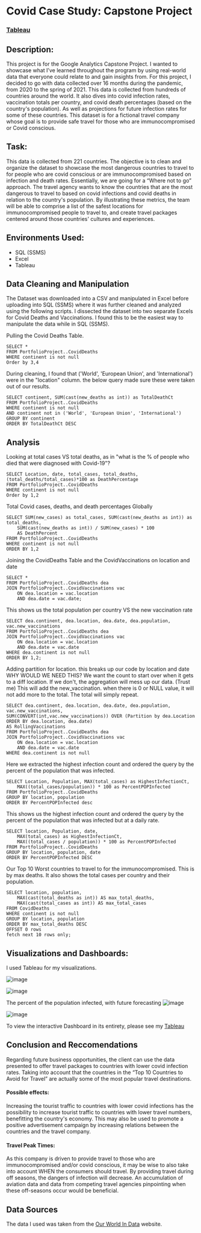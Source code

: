 # Covid Case Study: Capstone Project 

### [Tableau](https://public.tableau.com/app/profile/samantha.galvez/viz/Covid-19DashboardUpdated1/Dashboard1?publish=yes)

## Description: 

This project is for the Google Analytics Capstone Project. I wanted to showcase what I’ve learned throughout the program by using real-world data that everyone could relate to and gain insights from. 
For this project, I decided to go with data collected over 16 months during the pandemic, from 2020 to the spring of 2021. This data is collected from hundreds of countries around the world. It also dives into covid infection rates, vaccination totals per country, and covid death percentages (based on the country's population). As well as projections for future infection rates for some of these countries. This dataset is for a fictional travel company whose goal is to provide safe travel for those who are immunocompromised or Covid conscious. 


## Task:

This data is collected from 221 countries. The objective is to clean and organize the dataset to showcase the most dangerous countries to travel to for people who are covid conscious or are immunocompromised based on infection and death rates. Essentially, we are going for a “Where not to go” approach. The travel agency wants to know the countries that are the most dangerous to travel to based on covid infections and covid deaths in relation to the country's population. By illustrating these metrics, the team will be able to comprise a list of the safest locations for immunocompromised people to travel to, and create travel packages centered around those countries' cultures and experiences. 

## Environments Used:

- SQL (SSMS) 
- Excel
- Tableau

## Data Cleaning and Manipulation

The Dataset was downloaded into a CSV and manipulated in Excel before uploading into SQL (SSMS) where it was further cleaned and analyzed using the following scripts. I dissected the dataset into two separate Excels for Covid Deaths and Vaccinations. I found this to be the easiest way to manipulate the data while in SQL (SSMS).

Pulling the Covid Deaths Table. 
```
SELECT *
FROM PortfolioProject..CovidDeaths
WHERE continent is not null
Order by 3,4
```

During cleaning, I found that ('World', 'European Union', and 'International') were in the "location" column. the below query made sure these were taken out of our results. 

```
SELECT continent, SUM(cast(new_deaths as int)) as TotalDeathCt
FROM PortfolioProject..CovidDeaths
WHERE continent is not null
AND continent not in ('World', 'European Union', 'International')
GROUP BY continent
ORDER BY TotalDeathCt DESC
```

## Analysis

Looking at total cases VS total deaths, as in 
"what is the % of people who died that were diagnosed with Covid-19"? 

```
SELECT Location, date, total_cases, total_deaths,
(total_deaths/total_cases)*100 as DeathPercentage
FROM PortfolioProject..CovidDeaths
WHERE continent is not null
Order by 1,2
```

Total Covid cases, deaths, and death percentages Globally

```
SELECT SUM(new_cases) as total_cases, SUM(cast(new_deaths as int)) as total_deaths,
	SUM(cast(new_deaths as int)) / SUM(new_cases) * 100
	AS DeathPercent
FROM PortfolioProject..CovidDeaths
WHERE continent is not null
ORDER BY 1,2
```
Joining the CovidDeaths Table and the CovidVaccinations on location and date

```
SELECT *
FROM PortfolioProject..CovidDeaths dea
JOIN PortfolioProject..CovidVaccinations vac
	ON dea.location = vac.location
	AND dea.date = vac.date;
```

This shows us the total population per country VS the new vaccination rate

```
SELECT dea.continent, dea.location, dea.date, dea.population, vac.new_vaccinations
FROM PortfolioProject..CovidDeaths dea
JOIN PortfolioProject..CovidVaccinations vac
	ON dea.location = vac.location
	AND dea.date = vac.date
WHERE dea.continent is not null
ORDER BY 1,2;
```

Adding partition for location. this breaks up our code by location and date
WHY WOULD WE NEED THIS? We want the count to start over when it gets to a diff location. If we don't, the aggregation will mess up our data. (Trust me)
This will add the new_vaccination. when there is 0 or NULL value, it will not add more to the total. The total will simply repeat. 

```
SELECT dea.continent, dea.location, dea.date, dea.population, vac.new_vaccinations,
SUM(CONVERT(int,vac.new_vaccinations)) OVER (Partition by dea.Location ORDER BY dea.location, dea.date)
AS RollingVaccinations
FROM PortfolioProject..CovidDeaths dea
JOIN PortfolioProject..CovidVaccinations vac
	ON dea.location = vac.location
	AND dea.date = vac.date
WHERE dea.continent is not null
```

Here we extracted the highest infection count and ordered the query by the percent of the population that was infected.

```
SELECT Location, Population, MAX(total_cases) as HighestInfectionCt,
	MAX((total_cases/population)) * 100 as PercentPOPInfected
FROM PortfolioProject..CovidDeaths
GROUP BY location, population
ORDER BY PercentPOPInfected desc
```
This shows us the highest infection count and ordered the query by the percent of the population that was infected but at a daily rate. 

```
SELECT location, Population, date, 
	MAX(total_cases) as HighestInfectionCt,
	MAX((total_cases / population)) * 100 as PercentPOPInfected
FROM PortfolioProject..CovidDeaths
GROUP BY location, population, date
ORDER BY PercentPOPInfected DESC
```
Our Top 10 Worst countries to travel to for the immunocompromised. This is by max deaths. It also shows the total cases per country and their population. 

```
SELECT location, population,
	MAX(cast(total_deaths as int)) AS max_total_deaths,
	MAX(cast(total_cases as int)) AS max_total_cases
FROM CovidDeaths 
WHERE continent is not null
GROUP BY location, population
ORDER BY max_total_deaths DESC
OFFSET 0 rows
fetch next 10 rows only;
```

## Visualizations and Dashboards: 

I used Tableau for my visualizations. 


![image](https://github.com/Sam-Galvez-Hyvarinen/COVID-19_Projects/assets/129132100/10843ef7-fe9b-4870-bb9a-4b2242503494)


![image](https://github.com/Sam-Galvez-Hyvarinen/COVID-19_Projects/assets/129132100/829340c2-458a-4b82-830a-b11259087327)

The percent of the population infected, with future forecasting
![image](https://github.com/Sam-Galvez-Hyvarinen/COVID-19_Projects/assets/129132100/c818ebb3-a6b1-48ab-95a1-9526e45f32da)

![image](https://github.com/Sam-Galvez-Hyvarinen/COVID-19_Projects/assets/129132100/1053cceb-9bc1-4821-9d22-037651f5deb6)

To view the interactive Dashboard in its entirety, please see my [Tableau](https://public.tableau.com/app/profile/samantha.galvez/viz/Covid-19DashboardUpdated1/Dashboard1?publish=yes)

## Conclusion and Reccomendations 

Regarding future business opportunities, the client can use the data presented to offer travel packages to countries with lower covid infection rates. Taking into account that the countries in the “Top 10 Countries to Avoid for Travel” are actually some of the most popular travel destinations. 
#### Possible effects: 
Increasing the tourist traffic to countries with lower covid infections has the possibility to increase tourist traffic to countries with lower travel numbers, benefitting the country's economy. This may also be used to promote a positive advertisement campaign by increasing relations between the countries and the travel company.

#### Travel Peak Times: 
As this company is driven to provide travel to those who are immunocompromised and/or covid conscious, it may be wise to also take into account WHEN the consumers should travel. By providing travel during off seasons, the dangers of infection will decrease. An accumulation of aviation data and data from competing travel agencies pinpointing when these off-seasons occur would be beneficial. 

## Data Sources
The data I used was taken from the [Our World In Data](https://ourworldindata.org/covid-deaths) website. 
 
